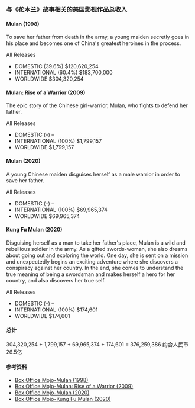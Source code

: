 ### 与《花木兰》故事相关的美国影视作品总收入

#### Mulan (1998)
To save her father from death in the army, a young maiden secretly goes in his place and becomes one of China's greatest heroines in the process.

All Releases
- DOMESTIC (39.6%) $120,620,254
- INTERNATIONAL (60.4%) $183,700,000
- WORLDWIDE $304,320,254

#### Mulan: Rise of a Warrior (2009)
The epic story of the Chinese girl-warrior, Mulan, who fights to defend her father.

All Releases
- DOMESTIC (–) –
- INTERNATIONAL (100%) $1,799,157
- WORLDWIDE $1,799,157

#### Mulan (2020)
A young Chinese maiden disguises herself as a male warrior in order to save her father.

All Releases
- DOMESTIC (–) –
- INTERNATIONAL (100%) $69,965,374
- WORLDWIDE $69,965,374

#### Kung Fu Mulan (2020)
Disguising herself as a man to take her father's place, Mulan is a wild and rebellious soldier in the army. As a gifted swords-woman, she also dreams about going out and exploring the world. One day, she is sent on a mission and unexpectedly begins an exciting adventure where she discovers a conspiracy against her country. In the end, she comes to understand the true meaning of being a swordsman and makes herself a hero for her country, and also discovers her true self.

All Releases
- DOMESTIC (–) –
- INTERNATIONAL (100%) $174,601
- WORLDWIDE $174,601

#### 总计
304,320,254 + 1,799,157 + 69,965,374 + 174,601 = 376,259,386
约合人民币26.5亿

#### 参考资料
- [Box Office Mojo-Mulan (1998)](https://www.boxofficemojo.com/title/tt0120762/)
- [Box Office Mojo-Mulan: Rise of a Warrior (2009)](https://www.boxofficemojo.com/title/tt1308138/)
- [Box Office Mojo-Mulan (2020)](https://www.boxofficemojo.com/title/tt4566758/)
- [Box Office Mojo-Kung Fu Mulan (2020)](https://www.boxofficemojo.com/title/tt11952874/)
